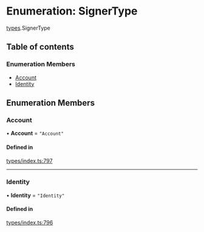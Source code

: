 # Enumeration: SignerType

[types](../wiki/types).SignerType

## Table of contents

### Enumeration Members

- [Account](../wiki/types.SignerType#account)
- [Identity](../wiki/types.SignerType#identity)

## Enumeration Members

### Account

• **Account** = ``"Account"``

#### Defined in

[types/index.ts:797](https://github.com/PolymeshAssociation/polymesh-sdk/blob/339b7503/src/types/index.ts#L797)

___

### Identity

• **Identity** = ``"Identity"``

#### Defined in

[types/index.ts:796](https://github.com/PolymeshAssociation/polymesh-sdk/blob/339b7503/src/types/index.ts#L796)
